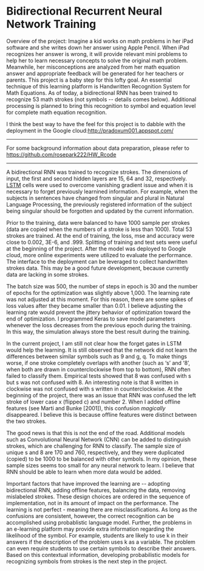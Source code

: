 # Bidirectional Recurrent Neural Network Training 

Overview of the project: Imagine a kid works on math problems in her iPad software and she writes down her answer using Apple Pencil. When iPad recognizes her answer is wrong, it will provide relevant mini problems to help her to learn necessary concepts to solve the original math problem. Meanwhile, her misconceptions are analyzed from her math equation answer and appropriate feedback will be generated for her teachers or parents. This project is a baby step for this lofty goal. An essential technique of this learning platform is Handwritten Recognition System for Math Equations. As of today, a bidirectional RNN has been trained to recognize 53 math strokes (not symbols -- details comes below). Additional processing is planned to bring this recognition to symbol and equation level for complete math equation recognition.

I think the best way to have the feel for this project is to dabble with the deployment in the Google cloud:http://pradoxum001.appspot.com/

---

For some background information about data preparation, please refer to https://github.com/rosepark222/HW_Rcode

---

A bidirectional RNN was trained to recognize strokes. The dimensions of input, the first and second hidden layers are 15, 64 and 32, respectively. [LSTM](http://colah.github.io/posts/2015-08-Understanding-LSTMs/) cells were used to overcome vanishing gradient issue and when it is necessary to forget previously learnined information. For example, when the subjects in sentences have changed from singular and plural in Natural Language Processing, the previously registered information of the subject being singular should be forgotten and updated by the current information. 

Prior to the training, data were balanced to have 1000 sample per strokes (data are copied when the numbers of a stroke is less than 1000). Total 53 strokes are trained. At the end of training, the loss, mse and accuracy were close to 0.002, 3E-6, and .999. Splitting of training and test sets were useful at the beginning of the project. After the model was deployed to Google cloud, more online experiments were utilized to evaluate the performance. The interface to the deployment can be leveraged to collect handwritten strokes data. This may be a good future development, because currently data are lacking in some strokes. 

The batch size was 500, the number of steps in epoch is 30 and the number of epochs for the optimization was slightly above 1,000. The learning rate was not adjusted at this moment. For this reason, there are some spikes of loss values after they became smaller than 0.01. I believe adjusting the learning rate would prevent the jittery behavior of optimization toward the end of optimization. I programmed Keras to save model parameters whenever the loss decreases from the previous epoch during the training. In this way, the simulation always store the best result during the training.

In the current project, I am still not clear how the forget gates in LSTM would help the learning. It is still observed that the network did not learn the differences between similar symbols such as 9 and g, q. To make things worse, if one stroke completely overlaps with another (such as ‘s’ and ‘8’, when both are drawn in counterclockwise from top to bottom), RNN often failed to classify them. Empirical tests showed that 8 was confused with s but s was not confused with 8. An interesting note is that 8 written in clockwise was not confused with s written in counterclockwise. At the beginning of the project, there was an issue that RNN was confused the left stroke of lower case x (flipped c) and number 2. When I added offline features (see Marti and Bunke [2001]), this confusion *magically* disappeared. I believe this is because offline features were distinct between the two strokes. 

The good news is that this is not the end of the road. Additional models such as Convolutional Neural Network (CNN) can be added to distinguish strokes, which are challenging for RNN to classify. The sample size of unique s and 8 are 170 and 760, respectively, and they were duplicated (copied) to be 1000 to be balanced with other symbols. In my opinion, these sample sizes seems too small for any neural network to learn. I believe that RNN should be able to learn when more data would be added.  

Important factors that have improved the learning are -- adopting bidirectional RNN, adding offline features, balancing the data, removing mislabeled strokes. These design choices are ordered in the sequence of implementation, not in its amount of impact on the performance. The learning is not perfect - meaning there are misclassifications. As long as the confusions are consistent, however, the correct recognition can be accomplished using probablistic language model. Further, the problems in an e-learning platform may provide extra information regarding the likelihood of the symbol. For example, students are likely to use k in their answers if the description of the problem uses k as a variable. The problem can even require students to use certain symbols to describe their answers. Based on this contextual information, developing probabilistic models for recognizing symbols from strokes is the next step in the project.  

     

